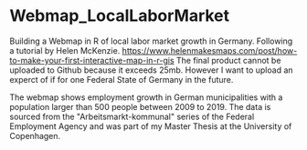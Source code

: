 # Webmap_LocalLaborMarket
Building a Webmap in R of local labor market growth in Germany. Following a tutorial by Helen McKenzie.
https://www.helenmakesmaps.com/post/how-to-make-your-first-interactive-map-in-r-gis
The final product cannot be uploaded to Github because it exceeds 25mb. However I want to upload an experct of if for one Federal State of Germany in the future.

The webmap shows employment growth in German municipalities with a population larger than 500 people between 2009 to 2019. The data is sourced from the "Arbeitsmarkt-kommunal" series of the Federal Employment Agency and was part of my Master Thesis at the University of Copenhagen.
